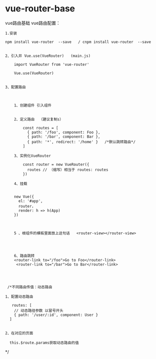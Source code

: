 # vue-router-base
vue路由基础
vue路由配置：


	1.安装 

	npm install vue-router  --save   / cnpm install vue-router  --save


	2、引入并 Vue.use(VueRouter)   (main.js)
 
		import VueRouter from 'vue-router'

		Vue.use(VueRouter)

	
	3、配置路由

		

		1、创建组件 引入组件


		2、定义路由  （建议复制s）

			const routes = [
			  { path: '/foo', component: Foo },
			  { path: '/bar', component: Bar },
			  { path: '*', redirect: '/home' }   /*默认跳转路由*/
			]

		3、实例化VueRouter

			const router = new VueRouter({
			  routes // （缩写）相当于 routes: routes
			})

		4、挂载

				
		new Vue({
		  el: '#app',
		  router，
		  render: h => h(App)
		})


		
		5 、根组件的模板里面放上这句话   <router-view></router-view>         




		6、路由跳转
		<router-link to="/foo">Go to Foo</router-link>
		 <router-link to="/bar">Go to Bar</router-link>
     
     
     
     
     /*不同路由传值：动态路由

    1、配置动态路由

       routes: [
        // 动态路径参数 以冒号开头
        { path: '/user/:id', component: User }
      ]


    2、在对应的页面

      this.$route.params获取动态路由的值


*/
